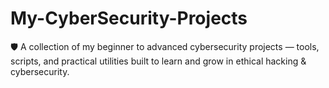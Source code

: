 # My-CyberSecurity-Projects
🛡️ A collection of my beginner to advanced cybersecurity projects — tools, scripts, and practical utilities built to learn and grow in ethical hacking &amp; cybersecurity.
